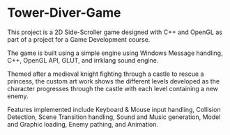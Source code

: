 # Tower-Diver-Game
This project is a 2D Side-Scroller game designed with C++ and OpenGL as part of a project for a Game Development course.

The game is built using a simple engine using Windows Message handling, C++, OpenGL API, GLUT, and irrklang sound engine. 

Themed after a medieval knight fighting through a castle to rescue a princess, the custom art work shows the different levels developed as the character progresses through the castle with each level containing a new enemy. 

Features implemented include Keyboard & Mouse input handling, Collision Detection, Scene Transition handling, Sound and Music generation, Model and Graphic loading, Enemy pathing, and Animation. 
